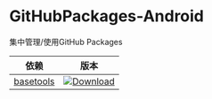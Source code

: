 # GitHubPackages-Android
集中管理/使用GitHub Packages

| 依赖 | 版本 |
| --- | ---- |
| [basetools][basetools] | [![Download][basetools_download]][basetools_latestVersion] |


[basetools]:https://github.com/VeiZhang/BaseToolsLibrary
[basetools_download]:https://img.shields.io/badge/release-1.2.9--RC3-blue
[basetools_latestVersion]:https://github.com/VeiZhang/GitHubPackages-Android/packages